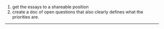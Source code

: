 1. get the essays to a shareable position
2. create a doc of open questions that also clearly defines what the priorities are.

---

